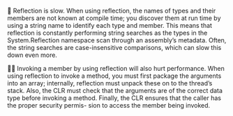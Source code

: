 :snail:
Reflection is slow. When using reflection, the names of types and their members are not
known at compile time; you discover them at run time by using a string name to identify each
type and member. This means that reflection is constantly performing string searches as the
types in the System.Reflection namespace scan through an assembly’s metadata. Often,
the string searches are case-insensitive comparisons, which can slow this down even more.

:snail::snail:
Invoking a member by using reflection will also hurt performance. When using reflection to invoke
a method, you must first package the arguments into an array; internally, reflection must unpack
these on to the thread’s stack. Also, the CLR must check that the arguments are of the correct data
type before invoking a method. Finally, the CLR ensures that the caller has the proper security permis-
sion to access the member being invoked.
